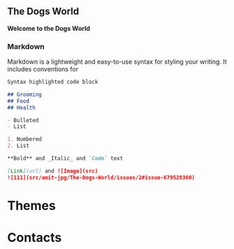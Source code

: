 ## The Dogs World

**Welcome to the Dogs World**


### Markdown

Markdown is a lightweight and easy-to-use syntax for styling your writing. It includes conventions for

```markdown
Syntax highlighted code block

## Grooming
## Food
## Health

- Bulleted
- List

1. Numbered
2. List

**Bold** and _Italic_ and `Code` text

[Link](url) and ![Image](src)
![111](src/amit-jpg/The-Dogs-World/issues/2#issue-679528360)

```



# Themes


# Contacts


